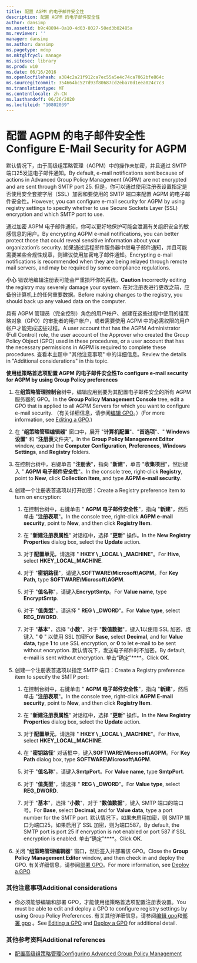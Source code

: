 ```yaml
---
title: 配置 AGPM 的电子邮件安全性
description: 配置 AGPM 的电子邮件安全性
author: dansimp
ms.assetid: b9c48894-0a10-4d03-8027-50ed3b02485a
ms.reviewer: ''
manager: dansimp
ms.author: dansimp
ms.pagetype: mdop
ms.mktglfcycl: manage
ms.sitesec: library
ms.prod: w10
ms.date: 06/16/2016
ms.openlocfilehash: a384c2a21f912ca7ec55a5e4c74ca7062bfe864c
ms.sourcegitcommit: 354664bc527d93f80687cd2eba70d1eea024c7c3
ms.translationtype: MT
ms.contentlocale: zh-CN
ms.lasthandoff: 06/26/2020
ms.locfileid: "10802039"
---
```

# <span data-ttu-id="8401c-103">配置 AGPM 的电子邮件安全性</span><span class="sxs-lookup"><span data-stu-id="8401c-103">Configure E-Mail Security for AGPM</span></span>


<span data-ttu-id="8401c-104">默认情况下，由于高级组策略管理（AGPM）中的操作未加密，并且通过 SMTP 端口25发送电子邮件通知。</span><span class="sxs-lookup"><span data-stu-id="8401c-104">By default, e-mail notifications sent because of actions in Advanced Group Policy Management (AGPM) are not encrypted and are sent through SMTP port 25.</span></span> <span data-ttu-id="8401c-105">但是，你可以通过使用注册表设置指定是否使用安全套接字层（SSL）加密和要使用的 SMTP 端口来配置 AGPM 的电子邮件安全性。</span><span class="sxs-lookup"><span data-stu-id="8401c-105">However, you can configure e-mail security for AGPM by using registry settings to specify whether to use Secure Sockets Layer (SSL) encryption and which SMTP port to use.</span></span>

<span data-ttu-id="8401c-106">通过加密 AGPM 电子邮件通知，你可以更好地保护可能会泄漏有关组织安全的敏感信息的用户。</span><span class="sxs-lookup"><span data-stu-id="8401c-106">By encrypting AGPM e-mail notifications, you can better protect those that could reveal sensitive information about your organization’s security.</span></span> <span data-ttu-id="8401c-107">如果通过远程邮件服务器中继电子邮件通知，并且可能需要某些合规性规章，则建议使用加密电子邮件通知。</span><span class="sxs-lookup"><span data-stu-id="8401c-107">Encrypting e-mail notifications is recommended when they are being relayed through remote mail servers, and may be required by some compliance regulations.</span></span>

<span data-ttu-id="8401c-108">**小心** 错误地编辑注册表可能会严重损坏你的系统。</span><span class="sxs-lookup"><span data-stu-id="8401c-108">**Caution** Incorrectly editing the registry may severely damage your system.</span></span> <span data-ttu-id="8401c-109">在对注册表进行更改之前，应备份计算机上的任何重要数据。</span><span class="sxs-lookup"><span data-stu-id="8401c-109">Before making changes to the registry, you should back up any valued data on the computer.</span></span>

 

<span data-ttu-id="8401c-110">具有 AGPM 管理员（完全控制）角色的用户帐户、创建在这些过程中使用的组策略对象（GPO）的审批者的用户帐户，或者需要使用 AGPM 中的必需权限的用户帐户才能完成这些过程。</span><span class="sxs-lookup"><span data-stu-id="8401c-110">A user account that has the AGPM Administrator (Full Control) role, the user account of the Approver who created the Group Policy Object (GPO) used in these procedures, or a user account that has the necessary permissions in AGPM is required to complete these procedures.</span></span> <span data-ttu-id="8401c-111">查看本主题中 "其他注意事项" 中的详细信息。</span><span class="sxs-lookup"><span data-stu-id="8401c-111">Review the details in "Additional considerations" in this topic.</span></span>

**<span data-ttu-id="8401c-112">使用组策略首选项配置 AGPM 的电子邮件安全性</span><span class="sxs-lookup"><span data-stu-id="8401c-112">To configure e-mail security for AGPM by using Group Policy preferences</span></span>**

1.  <span data-ttu-id="8401c-113">在**组策略管理控制台**树中，编辑应用到要为其配置电子邮件安全的所有 AGPM 服务器的 GPO。</span><span class="sxs-lookup"><span data-stu-id="8401c-113">In the **Group Policy Management Console** tree, edit a GPO that is applied to all AGPM Servers for which you want to configure e-mail security.</span></span> <span data-ttu-id="8401c-114">（有关详细信息，请参阅[编辑 GPO](editing-a-gpo-agpm40.md)。）</span><span class="sxs-lookup"><span data-stu-id="8401c-114">(For more information, see [Editing a GPO](editing-a-gpo-agpm40.md).)</span></span>

2.  <span data-ttu-id="8401c-115">在 "**组策略管理编辑器**" 窗口中，展开 "**计算机配置**"、"**首选项**"、" **Windows 设置**" 和 "**注册表**文件夹"。</span><span class="sxs-lookup"><span data-stu-id="8401c-115">In the **Group Policy Management Editor** window, expand the **Computer Configuration**, **Preferences**, **Windows Settings**, and **Registry** folders.</span></span>

3.  <span data-ttu-id="8401c-116">在控制台树中，右键单击 "**注册表**"，指向 "**新建**"，单击 "**收集项目**"，然后键入 " **AGPM 电子邮件安全性**"。</span><span class="sxs-lookup"><span data-stu-id="8401c-116">In the console tree, right-click **Registry**, point to **New**, click **Collection Item**, and type **AGPM e-mail security**.</span></span>

4.  <span data-ttu-id="8401c-117">创建一个注册表首选项以打开加密：</span><span class="sxs-lookup"><span data-stu-id="8401c-117">Create a Registry preference item to turn on encryption:</span></span>

    1.  <span data-ttu-id="8401c-118">在控制台树中，右键单击 " **AGPM 电子邮件安全性**"，指向 "**新建**"，然后单击 "**注册表项**"。</span><span class="sxs-lookup"><span data-stu-id="8401c-118">In the console tree, right-click **AGPM e-mail security**, point to **New**, and then click **Registry Item**.</span></span>

    2.  <span data-ttu-id="8401c-119">在 "**新建注册表属性**" 对话框中，选择 "**更新**" 操作。</span><span class="sxs-lookup"><span data-stu-id="8401c-119">In the **New Registry Properties** dialog box, select the **Update** action.</span></span>

    3.  <span data-ttu-id="8401c-120">对于**配置单元**，请选择 " **HKEY \ _LOCAL \ _MACHINE**"。</span><span class="sxs-lookup"><span data-stu-id="8401c-120">For **Hive**, select **HKEY\_LOCAL\_MACHINE**.</span></span>

    4.  <span data-ttu-id="8401c-121">对于 "**密钥路径**"，请键入**SOFTWARE\\Microsoft\\AGPM**。</span><span class="sxs-lookup"><span data-stu-id="8401c-121">For **Key Path**, type **SOFTWARE\\Microsoft\\AGPM**.</span></span>

    5.  <span data-ttu-id="8401c-122">对于 "**值名称**"，请键入**EncryptSmtp**。</span><span class="sxs-lookup"><span data-stu-id="8401c-122">For **Value name**, type **EncryptSmtp**.</span></span>

    6.  <span data-ttu-id="8401c-123">对于 "**值类型**"，请选择 " **REG \ _DWORD**"。</span><span class="sxs-lookup"><span data-stu-id="8401c-123">For **Value type**, select **REG\_DWORD**.</span></span>

    7.  <span data-ttu-id="8401c-124">对于 "**基本**"，选择 "**小数**"，对于 "**数值数据**"，键入**1**以使用 SSL 加密，或键入 " **0** " 以使用 SSL 加密</span><span class="sxs-lookup"><span data-stu-id="8401c-124">For **Base**, select **Decimal**, and for **Value data**, type **1** to use SSL encryption, or **0** to let e-mail to be sent without encryption.</span></span> <span data-ttu-id="8401c-125">默认情况下，发送电子邮件时不加密。</span><span class="sxs-lookup"><span data-stu-id="8401c-125">By default, e-mail is sent without encryption.</span></span> <span data-ttu-id="8401c-126">单击“确定”\*\*\*\*。</span><span class="sxs-lookup"><span data-stu-id="8401c-126">Click **OK**.</span></span>

5.  <span data-ttu-id="8401c-127">创建一个注册表首选项以指定 SMTP 端口：</span><span class="sxs-lookup"><span data-stu-id="8401c-127">Create a Registry preference item to specify the SMTP port:</span></span>

    1.  <span data-ttu-id="8401c-128">在控制台树中，右键单击 " **AGPM 电子邮件安全性**"，指向 "**新建**"，然后单击 "**注册表项**"。</span><span class="sxs-lookup"><span data-stu-id="8401c-128">In the console tree, right-click **AGPM E-mail security**, point to **New**, and then click **Registry Item**.</span></span>

    2.  <span data-ttu-id="8401c-129">在 "**新建注册表属性**" 对话框中，选择 "**更新**" 操作。</span><span class="sxs-lookup"><span data-stu-id="8401c-129">In the **New Registry Properties** dialog box, select the **Update** action.</span></span>

    3.  <span data-ttu-id="8401c-130">对于**配置单元**，请选择 " **HKEY \ _LOCAL \ _MACHINE**"。</span><span class="sxs-lookup"><span data-stu-id="8401c-130">For **Hive**, select **HKEY\_LOCAL\_MACHINE**.</span></span>

    4.  <span data-ttu-id="8401c-131">在 "**密钥路径**" 对话框中，键入**SOFTWARE\\Microsoft\\AGPM**。</span><span class="sxs-lookup"><span data-stu-id="8401c-131">For **Key Path** dialog box, type **SOFTWARE\\Microsoft\\AGPM**.</span></span>

    5.  <span data-ttu-id="8401c-132">对于 "**值名称**"，请键入**SmtpPort**。</span><span class="sxs-lookup"><span data-stu-id="8401c-132">For **Value name**, type **SmtpPort**.</span></span>

    6.  <span data-ttu-id="8401c-133">对于 "**值类型**"，请选择 " **REG \ _DWORD**"。</span><span class="sxs-lookup"><span data-stu-id="8401c-133">For **Value type**, select **REG\_DWORD**.</span></span>

    7.  <span data-ttu-id="8401c-134">对于 "**基本**"，选择 "**小数**"，对于 "**数值数据**"，键入 SMTP 端口的端口号。</span><span class="sxs-lookup"><span data-stu-id="8401c-134">For **Base**, select **Decimal**, and for **Value data**, type a port number for the SMTP port.</span></span> <span data-ttu-id="8401c-135">默认情况下，如果未启用加密，则 SMTP 端口为端口25，如果启用了 SSL 加密，则为端口587。</span><span class="sxs-lookup"><span data-stu-id="8401c-135">By default, the SMTP port is port 25 if encryption is not enabled or port 587 if SSL encryption is enabled.</span></span> <span data-ttu-id="8401c-136">单击“确定”\*\*\*\*。</span><span class="sxs-lookup"><span data-stu-id="8401c-136">Click **OK**.</span></span>

6.  <span data-ttu-id="8401c-137">关闭 "**组策略管理编辑器**" 窗口，然后签入并部署该 GPO。</span><span class="sxs-lookup"><span data-stu-id="8401c-137">Close the **Group Policy Management Editor** window, and then check in and deploy the GPO.</span></span> <span data-ttu-id="8401c-138">有关详细信息，请参阅[部署 GPO](deploy-a-gpo-agpm40.md)。</span><span class="sxs-lookup"><span data-stu-id="8401c-138">For more information, see [Deploy a GPO](deploy-a-gpo-agpm40.md).</span></span>

### <span data-ttu-id="8401c-139">其他注意事项</span><span class="sxs-lookup"><span data-stu-id="8401c-139">Additional considerations</span></span>

-   <span data-ttu-id="8401c-140">你必须能够编辑和部署 GPO，才能使用组策略首选项配置注册表设置。</span><span class="sxs-lookup"><span data-stu-id="8401c-140">You must be able to edit and deploy a GPO to configure registry settings by using Group Policy Preferences.</span></span> <span data-ttu-id="8401c-141">有关其他详细信息，请参阅[编辑 gpo](editing-a-gpo-agpm40.md)和[部署 gpo](deploy-a-gpo-agpm40.md) 。</span><span class="sxs-lookup"><span data-stu-id="8401c-141">See [Editing a GPO](editing-a-gpo-agpm40.md) and [Deploy a GPO](deploy-a-gpo-agpm40.md) for additional detail.</span></span>

### <span data-ttu-id="8401c-142">其他参考资料</span><span class="sxs-lookup"><span data-stu-id="8401c-142">Additional references</span></span>

-   [<span data-ttu-id="8401c-143">配置高级组策略管理</span><span class="sxs-lookup"><span data-stu-id="8401c-143">Configuring Advanced Group Policy Management</span></span>](configuring-advanced-group-policy-management-agpm40.md)

 

 






